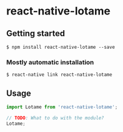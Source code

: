 # react-native-lotame

## Getting started

`$ npm install react-native-lotame --save`

### Mostly automatic installation

`$ react-native link react-native-lotame`

## Usage
```javascript
import Lotame from 'react-native-lotame';

// TODO: What to do with the module?
Lotame;
```
